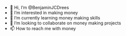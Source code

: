 - 👋 Hi, I’m @BenjaminJCDrees
- 👀 I’m interested in making money
- 🌱 I’m currently learning money making skills
- 💞️ I’m looking to collaborate on money making projects
- 📫 How to reach me with money

<!---
BenjaminJCDrees/BenjaminJCDrees is a ✨ special ✨ repository because its `README.md` (this file) appears on your GitHub profile.
You can click the Preview link to take a look at your changes.
--->
